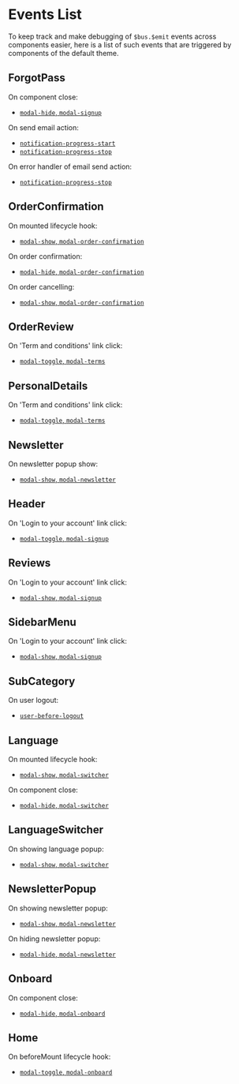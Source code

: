 # Events List

To keep track and make debugging of `$bus.$emit` events across components easier, here is a list of such events that are triggered by components of the default theme.

## ForgotPass

On component close:
- [`modal-hide`, `modal-signup`](https://github.com/LogimaeCommerce/logima-pwa/blob/6c100f978aa79975e4db22be3cefa7f8d38b4c97/src/themes/default/components/core/blocks/Auth/ForgotPass.vue#L80)

On send email action:
- [`notification-progress-start`](https://github.com/LogimaeCommerce/logima-pwa/blob/6c100f978aa79975e4db22be3cefa7f8d38b4c97/src/themes/default/components/core/blocks/Auth/ForgotPass.vue#L95)
- [`notification-progress-stop`](https://github.com/LogimaeCommerce/logima-pwa/blob/6c100f978aa79975e4db22be3cefa7f8d38b4c97/src/themes/default/components/core/blocks/Auth/ForgotPass.vue#L97)

On error handler of email send action:
- [`notification-progress-stop`](https://github.com/LogimaeCommerce/logima-pwa/blob/6c100f978aa79975e4db22be3cefa7f8d38b4c97/src/themes/default/components/core/blocks/Auth/ForgotPass.vue#L109)

## OrderConfirmation

On mounted lifecycle hook:
- [`modal-show`, `modal-order-confirmation`](https://github.com/LogimaeCommerce/logima-pwa/blob/6c100f978aa79975e4db22be3cefa7f8d38b4c97/src/themes/default/components/core/blocks/Checkout/OrderConfirmation.vue#L65)

On order confirmation:
- [`modal-hide`, `modal-order-confirmation`](https://github.com/LogimaeCommerce/logima-pwa/blob/6c100f978aa79975e4db22be3cefa7f8d38b4c97/src/themes/default/components/core/blocks/Checkout/OrderConfirmation.vue#L71)

On order cancelling:
- [`modal-show`, `modal-order-confirmation`](https://github.com/LogimaeCommerce/logima-pwa/blob/6c100f978aa79975e4db22be3cefa7f8d38b4c97/src/themes/default/components/core/blocks/Checkout/OrderConfirmation.vue#L75)

## OrderReview

On 'Term and conditions' link click:
- [`modal-toggle`, `modal-terms`](https://github.com/LogimaeCommerce/logima-pwa/blob/6c100f978aa79975e4db22be3cefa7f8d38b4c97/src/themes/default/components/core/blocks/Checkout/OrderReview.vue#L51)

## PersonalDetails

On 'Term and conditions' link click:
- [`modal-toggle`, `modal-terms`](https://github.com/LogimaeCommerce/logima-pwa/blob/6c100f978aa79975e4db22be3cefa7f8d38b4c97/src/themes/default/components/core/blocks/Checkout/PersonalDetails.vue#L151)

## Newsletter

On newsletter popup show:
- [`modal-show`, `modal-newsletter`](https://github.com/LogimaeCommerce/logima-pwa/blob/6c100f978aa79975e4db22be3cefa7f8d38b4c97/src/themes/default/components/core/blocks/Footer/Newsletter.vue#L49)

## Header

On 'Login to your account' link click:
- [`modal-toggle`, `modal-signup`](https://github.com/LogimaeCommerce/logima-pwa/blob/6c100f978aa79975e4db22be3cefa7f8d38b4c97/src/themes/default/components/core/blocks/Header/Header.vue#L122)

## Reviews

On 'Login to your account' link click:
- [`modal-show`, `modal-signup`](https://github.com/LogimaeCommerce/logima-pwa/blob/6c100f978aa79975e4db22be3cefa7f8d38b4c97/src/themes/default/components/core/blocks/Reviews/Reviews.vue#L155)

## SidebarMenu

On 'Login to your account' link click:
- [`modal-show`, `modal-signup`](https://github.com/LogimaeCommerce/logima-pwa/blob/6c100f978aa79975e4db22be3cefa7f8d38b4c97/src/themes/default/components/core/blocks/SidebarMenu/SidebarMenu.vue#L201)

## SubCategory

On user logout:
- [`user-before-logout`](https://github.com/LogimaeCommerce/logima-pwa/blob/6c100f978aa79975e4db22be3cefa7f8d38b4c97/src/themes/default/components/core/blocks/SidebarMenu/SubCategory.vue#L131)

## Language

On mounted lifecycle hook:
- [`modal-show`, `modal-switcher`](https://github.com/LogimaeCommerce/logima-pwa/blob/6c100f978aa79975e4db22be3cefa7f8d38b4c97/src/themes/default/components/core/blocks/Switcher/Language.vue#L55)

On component close:
- [`modal-hide`, `modal-switcher`](https://github.com/LogimaeCommerce/logima-pwa/blob/6c100f978aa79975e4db22be3cefa7f8d38b4c97/src/themes/default/components/core/blocks/Switcher/Language.vue#L60)

## LanguageSwitcher

On showing language popup:
- [`modal-show`, `modal-switcher`](https://github.com/LogimaeCommerce/logima-pwa/blob/6c100f978aa79975e4db22be3cefa7f8d38b4c97/src/themes/default/components/core/LanguageSwitcher.vue#L30)

## NewsletterPopup

On showing newsletter popup:
- [`modal-show`, `modal-newsletter`](https://github.com/LogimaeCommerce/logima-pwa/blob/6c100f978aa79975e4db22be3cefa7f8d38b4c97/src/themes/default/components/core/NewsletterPopup.vue#L54)

On hiding newsletter popup:
- [`modal-hide`, `modal-newsletter`](https://github.com/LogimaeCommerce/logima-pwa/blob/6c100f978aa79975e4db22be3cefa7f8d38b4c97/src/themes/default/components/core/NewsletterPopup.vue#L67)

## Onboard

On component close:
- [`modal-hide`, `modal-onboard`](https://github.com/LogimaeCommerce/logima-pwa/blob/6c100f978aa79975e4db22be3cefa7f8d38b4c97/src/themes/default/components/theme/blocks/Home/Onboard.vue#L45)

## Home

On beforeMount lifecycle hook:
- [`modal-toggle`, `modal-onboard`](https://github.com/LogimaeCommerce/logima-pwa/blob/6c100f978aa79975e4db22be3cefa7f8d38b4c97/src/themes/default/pages/Home.vue#L74)
